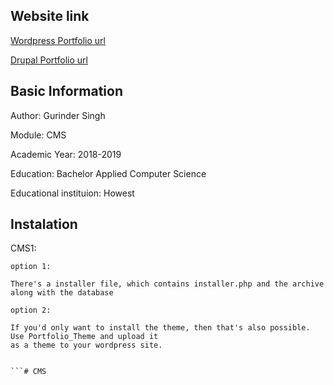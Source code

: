 
## Website link

[Wordpress Portfolio url](http://wp.gurinder.larmuseau.org/)

[Drupal Portfolio url](http://dev-gurinder-singh.pantheonsite.io/)

## Basic Information 


Author: Gurinder Singh

Module: CMS

Academic Year: 2018-2019

Education: Bachelor Applied Computer Science

Educational instituion: Howest


## Instalation


CMS1:

```
option 1:

There's a installer file, which contains installer.php and the archive along with the database

option 2: 

If you'd only want to install the theme, then that's also possible. Use Portfolio_Theme and upload it
as a theme to your wordpress site.


```# CMS
